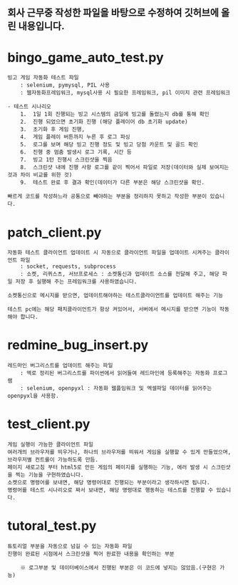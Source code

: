 ## 회사 근무중 작성한 파일을 바탕으로 수정하여 깃허브에 올린 내용입니다.





# bingo_game_auto_test.py

    빙고 게임 자동화 테스트 파일
        : selenium, pymysql, PIL 사용
        : 웹자동화프레임워크, mysql사용 시 필요한 프레임워크, pil 이미지 관련 프레임워크

    - 테스트 시나리오
        1.  1일 1회 진행되는 빙고 시스템의 금일에 빙고를 돌렸는지 db를 통해 확인
        2.  진행 되었으면 초기화 진행 (해당 플레이어 db 초기화 update)
        3.  초기화 후 게임 진행, 
        4.  게임 플레이 버튼까지 누른 후 로그 파싱
        5.  로그를 보며 해당 빙고 진행 정도 및 빙고 당첨 카운트 및 골드 확인
        6.  진행 중 멈춤 발생시 로그 기록, 시간 등
        7.  빙고 1턴 진행시 스크린샷을 찍음
        8.  스크린샷 내에 진행 사항 로그를 같이 찍어서 파일로 저장(데이터와 실제 보여지는것과 차이 비교를 위한 것)
        9.  테스트 완료 후 결과 확인(데이터가 다른 부분은 해당 스크린샷을 확인.

    빠르게 코드를 작성하느라 공통으로 빼야하는 부분을 정리하지 못하고 작성한 부분이 있습니다.


# patch_client.py

    자동화 테스트 클라이언트 업데이트 시 자동으로 클라이언트 파일을 업데이트 시켜주는 클라이언트 파일
        : socket, requests, subprocess
        : 소켓, 리퀴스츠, 서브프로세스 : 소켓통신과 업데이트 소스를 전달해 주고, 해당 파일 저장 후 실행해 주는 프레임워크를 사용하였습니다.

    소켓통신으로 메시지를 받으면, 업데이트해야하는 테스트클라이언트를 업데이트 해주는 기능

    테스트 pc에는 해당 패치클라이언트가 항상 켜있어서, 서버에서 메시지를 받으면 기능이 작동해야 합니다.


# redmine_bug_insert.py

    레드마인 버그리스트를 업데이트 해주는 파일
        : 엑로 정리된 버그리스트를 파이썬에서 읽어들여 레드마인에 등록해주는 자동화 프로그램
        : selenium, openpyxl : 자동화 웹플임워크 및 엑셀파일 데이터를 읽어주는 openpyxl을 사용함.

# test_client.py

    게임 실행이 가능한 클라이언트 파일
    여러개의 브라우저를 띄우거나, 하나의 브라우저를 띄워서 게임을 실행할 수 있게 만들었으며, 브라우저별 컨트롤이 가능하도록 만듬.
    페이지 새로고침 부터 html5로 만든 게임의 페이지를 실행하는 기능, 에러 발생 시 스크린샷을 찍는 기능을 구현하였습니다.
    소켓으로 명령어를 보내면, 해당 명령어대로 진행되는 부분이라고 생각하시면 됩니다.
    명령어를 테스트 시나리오로 짜서 보내면, 해당 명령대로 행동하는 테스트를 진행할 수 있습니다.

# tutoral_test.py

    튜토리얼 부분을 자동으로 넘길 수 있는 자동화 파일
    진행이 완료된 시점에서 스크린샷을 찍어 완료한 내용을 확인하는 부분

        ※ 로그부분 및 데이터베이스에서 진행된 부분은 이 코드에 넣지는 않았음.(구현은 가능)

